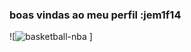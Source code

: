 ### boas vindas ao meu perfil :jem1f14
![![basketball-nba](https://github.com/user-attachments/assets/4be74001-6eeb-402a-913d-cd0ab6553b80)
] 
